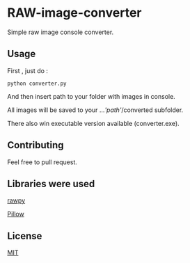 # RAW-image-converter

Simple raw image console converter.



## Usage
First , just do : 
```
python converter.py 
```
And then insert path to your folder with images in console. 

All images will be saved to your   ...*'path'*/converted  subfolder.

There also win executable version available (converter.exe).

## Contributing
Feel free to pull request. 

## Libraries were used

[rawpy](https://pypi.org/project/rawpy/)

[Pillow](https://pillow.readthedocs.io/en/stable/)

## License
[MIT](https://choosealicense.com/licenses/mit/)
